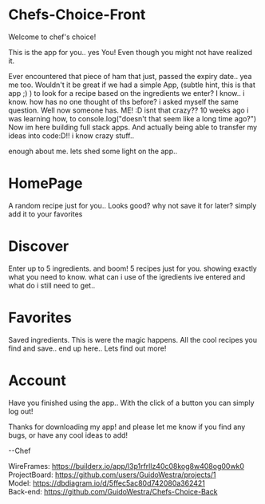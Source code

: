 # Chefs-Choice-Front
Welcome to chef's choice!

This is the app for you.. yes You!
Even though you might not have realized it.

Ever encountered that piece of ham that just,
passed the expiry date.. yea me too.
Wouldn't it be great if we had a simple App, 
(subtle hint, this is that app ;) ) to look 
for a recipe based on the ingredients we enter? 
I know.. i know. how has no one thought of ths before?
i asked myself the same question. Well now someone has. 
ME! :D isnt that crazy?? 10 weeks ago i was learning how, 
to console.log("doesn't that seem like a long time ago?")
Now im here building full stack apps. And actually being able
to transfer my ideas into code:D!! i know crazy stuff.. 

enough about me. lets shed some light on the app.. 

# HomePage
A random recipe just for you.. Looks good? 
why not save it for later? simply add it to your favorites

# Discover
Enter up to 5 ingredients. and boom! 5 recipes just for you. 
showing exactly what you need to know. what can i use of the igredients
ive entered and what do i still need to get..

# Favorites
Saved ingredients. This is were the magic happens. All the cool recipes 
you find and save.. end up here.. Lets find out more! 

# Account
Have you finished using the app.. With the click of a button you can 
simply log out! 

Thanks for downloading my app! and please let me know if you find any bugs,
or have any cool ideas to add! 

--Chef 

WireFrames: https://builderx.io/app/l3p1rfrllz40c08kog8w408og00wk0 <br />
ProjectBoard: https://github.com/users/GuidoWestra/projects/1 <br />
Model: https://dbdiagram.io/d/5ffec5ac80d742080a362421 <br />
Back-end: https://github.com/GuidoWestra/Chefs-Choice-Back
